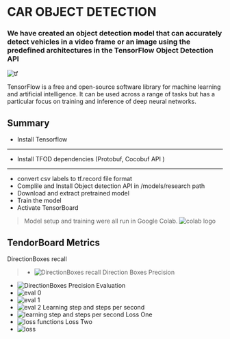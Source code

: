 # CAR OBJECT DETECTION
### We have created an object detection model that can accurately detect vehicles in a video frame or an image using the predefined architectures in the TensorFlow Object Detection API
![tf](https://upload.wikimedia.org/wikipedia/commons/thumb/2/2d/Tensorflow_logo.svg/1200px-Tensorflow_logo.svg.png)



TensorFlow is a free and open-source software library for machine learning and artificial intelligence. It can be used across a range of tasks but has a particular focus on training and inference of deep neural networks.



## Summary

- Install Tensorflow
- ---
- Install TFOD dependencies (Protobuf, Cocobuf API )
- ---
- convert csv labels to tf.record file format
- Complile and Install Object detection API in /models/research path 
- Download and extract pretrained model
- Train the model
- Activate TensorBoard

> Model setup and training were
> all run in Google Colab.
![colab logo](https://3.bp.blogspot.com/-apoBeWFycKQ/XhKB8fEprwI/AAAAAAAACM4/Sl76yzNSNYwlShIBrheDAum8L9qRtWNdgCLcBGAsYHQ/s1600/colab.png)

## TendorBoard Metrics
DirectionBoxes recall
>- ![DirectionBoxes recall](https://github.com/jean-on-hub/Vehicle-detection-model/blob/main/tensorboard%20snippets/DirectionBoxes%20recall.PNG?raw=true)
Direction Boxes Precision
- ![DirectionBoxes Precision](https://github.com/jean-on-hub/Vehicle-detection-model/blob/main/tensorboard%20snippets/DirectionBoxes_Precision.PNG?raw=true)
Evaluation
- ![eval 0](https://github.com/jean-on-hub/Vehicle-detection-model/blob/main/tensorboard%20snippets/eval%200.PNG?raw=true)
- ![eval 1](https://github.com/jean-on-hub/Vehicle-detection-model/blob/main/tensorboard%20snippets/eval%201.0.PNG?raw=true)
- ![eval 2](https://github.com/jean-on-hub/Vehicle-detection-model/blob/main/tensorboard%20snippets/eval%202.0.PNG?raw=true)
Learning step and steps per second
- ![learning step and steps per second](https://github.com/jean-on-hub/Vehicle-detection-model/blob/main/tensorboard%20snippets/learning%20step%20%20and%20steps%20per%20secs.PNG?raw=true)
Loss One
- ![loss functions](https://github.com/jean-on-hub/Vehicle-detection-model/blob/main/tensorboard%20snippets/loss%20functions.PNG?raw=true)
Loss Two
- ![loss](https://raw.githubusercontent.com/jean-on-hub/Vehicle-detection-model/80d3954bc517415963cd1da91da8aa8943727998/tensorboard%20snippets/loss2.PNG)




